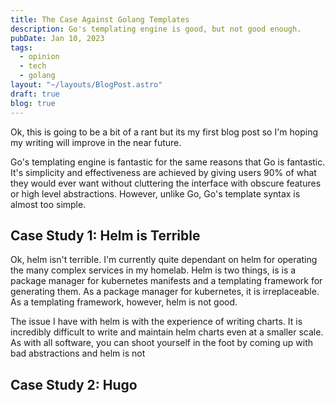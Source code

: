 ```yaml
---
title: The Case Against Golang Templates
description: Go's templating engine is good, but not good enough.
pubDate: Jan 10, 2023
tags:
  - opinion
  - tech
  - golang
layout: "~/layouts/BlogPost.astro"
draft: true
blog: true
---
```


Ok, this is going to be a bit of a rant but its my first blog post so I'm hoping my writing will improve in the near future.

Go's templating engine is fantastic for the same reasons that Go is fantastic.
It's simplicity and effectiveness are achieved by giving users 90% of what they
would ever want without cluttering the interface with obscure features or high
level abstractions. However, unlike Go, Go's template syntax is almost too
simple.

## Case Study 1: Helm is Terrible

Ok, helm isn't terrible. I'm currently quite dependant on helm for operating the
many complex services in my homelab. Helm is two things, is is a package manager
for kubernetes manifests and a templating framework for generating them. As a
package manager for kubernetes, it is irreplaceable. As a templating framework,
however, helm is not good.

The issue I have with helm is with the experience of writing charts. It is
incredibly difficult to write and maintain helm charts even at a smaller scale.
As with all software, you can shoot yourself in the foot by coming up with bad
abstractions and helm is not

## Case Study 2: Hugo

<!-- Hugo was an interesting project  -->
<!-- you cannot manipulate pages as data which is a fundamental paradigm that is used by many other static site generators -->
